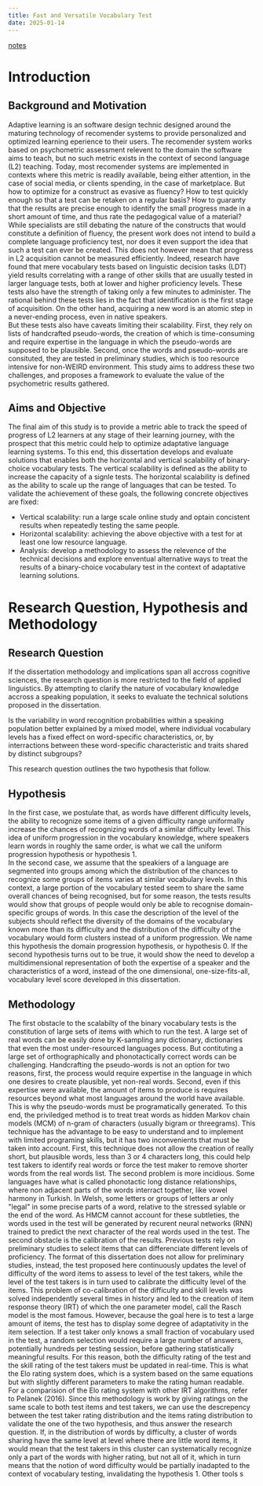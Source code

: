 ```yaml
---
title: Fast and Versatile Vocabulary Test
date: 2025-01-14
---
```


[notes](notes-meeting-24-03)

# Introduction
## Background and Motivation
Adaptive learning is an software design technic designed around the maturing technology of recomender systems to provide personalized and optimized learning eperience to their users. The recomender system works based on psychometric assessment relevent to the domain the software aims to teach, but no such metric exists in the context of second language (L2) teaching. Today, most recomender systems are implemented in contexts where this metric is readily available, being either attention, in the case of social media, or clients spending, in the case of marketplace. But how to optimize for a construct as evasive as fluency? How to test quickly enough so that a test can be retaken on a regular basis? How to guaranty that the results are precise enough to identify the small progress made in a short amount of time, and thus rate the pedagogical value of a material?
While specialists are still debating the nature of the constructs that would constitute a definition of fluency, the present work does not intend to build a complete language proficiency test, nor does it even support the idea that such a test can ever be created. This does not however mean that progress in L2 acquisition cannot be measured efficiently. Indeed, research have found that mere vocabulary tests based on linguistic decision tasks (LDT) yield results correlating with a range of other skills that are usually tested in larger language tests, both at lower and higher proficiency levels. These tests also have the strength of taking only a few minutes to administer. The rational behind these tests lies in the fact that identification is the first stage of acquisition. On the other hand, acquiring a new word is an atomic step in a never-ending process, even in native speakers.  
But these tests also have caveats limiting their scalability. First, they rely on lists of handcrafted pseudo-words, the creation of which is time-consuming and require expertise in the language in which the pseudo-words are supposed to be plausible. Second, once the words and pseudo-words are consituted, they are tested in preliminary studies, which is too resource intensive for non-WEIRD environment. This study aims to address these two challenges, and proposes a framework to evaluate the value of the psychometric results gathered.

## Aims and Objective
The final aim of this study is to provide a metric able to track the speed of progress of L2 learners at any stage of their learning journey, with the prospect that this metric could help to optimize adaptative language learning systems. To this end, this dissertation develops and evaluate solutions that enables both the horizontal and vertical scalability of binary-choice vocabulary tests. The vertical scalability is defined as the ability to increase the capacity of a signle tests. The horizontal scalability is defined as the ability to scale up the range of languages that can be tested. To validate the achievement of these goals, the following concrete objectives are fixed: 
- Vertical scalability: run a large scale online study and optain concistent results when repeatedly testing the same people.
- Horizontal scalability: achieving the above objective with a test for at least one low resource language.
- Analysis: develop a methodology to assess the relevence of the technical decisions and explore enventual alternative ways to treat the results of a binary-choice vocabulary test in the context of adaptative learning solutions.

# Research Question, Hypothesis and Methodology
## Research Question
If the dissertation methodology and implications span all accross cognitive sciences, the research question is more restricted to the field of applied linguistics. By attempting to clarify the nature of vocabulary knowledge accross a speaking population, it seeks to evaluate the technical solutions proposed in the dissertation.

Is the variability in word recognition probabilities within a speaking population better explained by a mixed model, where individual vocabulary levels has a fixed effect on word-specific characteristics, or, by interractions between these word-specific characteristic and traits shared by distinct subgroups?

This research question outlines the two hypothesis that follow.

## Hypothesis
In the first case, we postulate that, as words have different difficulty levels, the ability to recognize some items of a given difficulty range uniformally increase the chances of recognizing words of a similar difficulty level. This idea of uniform progression in the vocabulary knowledge, where speakers learn words in roughly the same order, is what we call the uniform progression hypothesis or hypothesis 1.  
In the second case, we assume that the speakiers of a language are segmented into groups among which the distribution of the chances to recognize some groups of items varies at similar vocabulary levels. In this context, a large portion of the vocabulary tested seem to share the same overall chances of being recognised, but for some reason, the tests results would show that groups of people would only be able to recognise domain-specific groups of words. In this case the description of the level of the subjects should reflect the diversity of the domains of the vocabulary known more than its difficulty and the distribution of the difficulty of the vocabulary would form clusters instead of a uniform progression. We name this hypothesis the domain progression hypothesis, or hypothesis 0.
If the second hypothesis turns out to be true, it would show the need to develop a multidimensional representation of both the expertise of a speaker and the characteristics of a word, instead of the one dimensional, one-size-fits-all, vocabulary level score developed in this dissertation.

## Methodology
The first obstacle to the scalabilty of the binary vocabulary tests is the constitution of large sets of items with which to run the test. A large set of real words can be easily done by K-sampling any dictionary, dictionaries that even the most under-resourced languages pocess. But contituting a large set of orthographically and phonotactically correct words can be challenging. Handcrafting the pseudo-words is not an option for two reasons, first, the process would require expertise in the language in which one desires to create plausible, yet non-real words. Second, even if this expertise were available, the amount of items to produce is requires resources beyond what most languages around the world have available. This is why the pseudo-words must be programatically generated. To this end, the priviledged method is to treat treat words as hidden Markov chain models (MCM) of n-gram of characters (usually bigram or threegrams). This technique has the advantage to be easy to understand and to implement with limited programing skills, but it has two inconvenients that must be taken into account. First, this technique does not allow the creation of really short, but plausible words, less than 3 or 4 characters long, this could help test takers to identify real words or force the test maker to remove shorter words from the real words list. The second problem is more incidious. Some languages have what is called phonotactic long distance relationships, where non adjacent parts of the words interract together, like vowel harmony in Turkish. In Welsh, some letters or groups of letters ar only "legal" in some precise parts of a word, relative to the stressed sylable or the end of the word. As HMCM cannot account for these subtleties, the words used in the test will be generated by recurent neural networks (RNN) trained to predict the next character of the real words used in the test.
The second obstacle is the calibration of the results. Previous tests rely on preliminary studies to select items that can differenciate different levels of proficiency. The format of this dissertation does not allow for preliminary studies, instead, the test proposed here continuously updates the level of difficulty of the word items to assess to level of the test takers, while the level of the test takers is in turn used to calibrate the difficulty level of the items. This problem of co-calibration of the difficulty and skill levels was solved independently several times in history and led to the creation of item response theory (IRT) of which the one parameter model, call the Rasch model is the most famous. However, because the goal here is to test a large amount of items, the test has to display some degree of adaptativity in the item selection. If a test taker only knows a small fraction of vocabulary used in the test, a random selection would require a large number of answers, potentially hundreds per testing session, before gathering statistically meaningful results. For this reason, both the difficulty rating of the test and the skill rating of the test takers must be updated in real-time. This is what the Elo rating system does, which is a system based on the same equations but with slightly different parameters to make the rating human readable.
For a comparision of the Elo rating system with other IRT algorithms, refer to Pelànek (2016). 
Since this methodology is work by giving ratings on the same scale to both test items and test takers, we can use the descrepency between the test taker rating distribution and the items rating distribution to validate the one of the two hypothesis, and thus answer the research question. If, in the distribution of words by difficulty, a cluster of words sharing have the same level at level where there are little word items, it would mean that the test takers in this cluster can systematically recognize only a part of the words with higher rating, but not all of it, which in turn means that the notion of word difficulty would be partially inadapted to the context of vocabulary testing, invalidating the hypothesis 1. Other tools s



